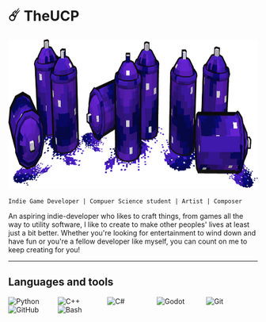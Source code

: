 # ☄️ TheUCP

<p align="center">
  <img src="spray can.png" alt="banner image" width="" height="300">
</p>

``Indie Game Developer | Compuer Science student | Artist | Composer``

An aspiring indie-developer who likes to craft things, from games all the way to utility software, I like to create to make other peoples' lives at least just a bit better. Whether you're looking for entertainment to wind down and have fun or you're a fellow developer like myself, you can count on me to keep creating for you!



---

## Languages and tools




<img align="left" alt="Python" width="90px" style="padding-right:10px;" src="https://cdn.jsdelivr.net/gh/devicons/devicon/icons/python/python-plain.svg" />

<img align="left" alt="C++" width="90px" style="padding-right:10px;" src="https://cdn.jsdelivr.net/gh/devicons/devicon/icons/cplusplus/cplusplus-original.svg" />

<img align="left" alt="C#" width="90px" style="padding-right:10px;" src="https://cdn.jsdelivr.net/gh/devicons/devicon@latest/icons/csharp/csharp-original.svg" />

<img align="left" alt="Godot" width="90px" style="padding-right:10px;" src="https://cdn.jsdelivr.net/gh/devicons/devicon@latest/icons/godot/godot-original.svg" />

<img align="left" alt="Git" width="90px" style="padding-right:10px;" src="https://cdn.jsdelivr.net/gh/devicons/devicon@latest/icons/git/git-original.svg" />

<img align="left" alt="GitHub" width="90px" style="padding-right:10px;" src="https://cdn.jsdelivr.net/gh/devicons/devicon/icons/github/github-original.svg" />

<img align="left" alt="Bash" width="90px" style="padding-right:10px;" src="https://cdn.jsdelivr.net/gh/devicons/devicon/icons/bash/bash-original.svg" />



<br />
